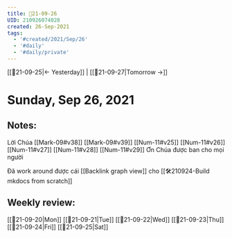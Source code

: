```yaml
---
title: 📝21-09-26
UID: 210926074028
created: 26-Sep-2021
tags:
  - '#created/2021/Sep/26'
  - '#daily'
  - '#daily/private'
---
```

[[📝21-09-25|<- Yesterday]] | [[📝21-09-27|Tomorrow ->]]
# Sunday, Sep 26, 2021

## Notes:
Lời Chúa
[[Mark-09#v38]] [[Mark-09#v39]]
[[Num-11#v25]] [[Num-11#v26]] [[Num-11#v27]] [[Num-11#v28]] [[Num-11#v29]]
Ơn Chúa được ban cho mọi người

Đã work around được cái [[Backlink graph view]] cho [[🛠️210924-Build mkdocs from scratch]]

## Weekly review:
[[📝21-09-20|Mon]]
[[📝21-09-21|Tue]]
[[📝21-09-22|Wed]]
[[📝21-09-23|Thu]]
[[📝21-09-24|Fri]]
[[📝21-09-25|Sat]]
